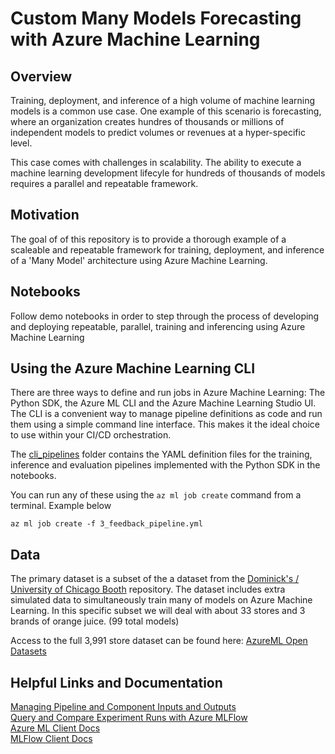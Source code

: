 # Custom Many Models Forecasting with Azure Machine Learning

## Overview
 Training, deployment, and inference of a high volume of machine learning models is a common use case. One example of this scenario is forecasting, where an organization creates hundres of thousands or millions of independent models to predict volumes or revenues at a hyper-specific level. 
  
 This case comes with challenges in scalability. The ability to execute a machine learning development lifecyle for hundreds of thousands of models requires a parallel and repeatable framework.

## Motivation
The goal of of this repository is to provide a thorough example of a scaleable and repeatable framework for training, deployment, and inference of a 'Many Model' architecture using Azure Machine Learning.

## Notebooks
Follow demo notebooks in order to step through the process of developing and deploying repeatable, parallel, training and inferencing using Azure Machine Learning

## Using the Azure Machine Learning CLI
There are three ways to define and run jobs in Azure Machine Learning: The Python SDK, the Azure ML CLI and the Azure Machine Learning Studio UI. The CLI is a convenient way to manage pipeline definitions as code and run them using a simple command line interface. This makes it the ideal choice to use within your CI/CD orchestration.

The [cli_pipelines](./cli_pipelines) folder contains the YAML definition files for the training, inference and evaluation pipelines implemented with the Python SDK in the notebooks. 

You can run any of these using the `az ml job create` command from a terminal. Example below 

```
az ml job create -f 3_feedback_pipeline.yml
```

## Data
The primary dataset is a subset of the a dataset from the [Dominick's / University of Chicago Booth](https://www.chicagobooth.edu/research/kilts/research-data/dominicks) repository. The dataset includes extra simulated data to simultaneously train many of models on Azure Machine Learning. In this specific subset we will deal with about 33 stores and 3 brands of orange juice. (99 total models)  
  
Access to the full 3,991 store dataset can be found here: [AzureML Open Datasets](https://learn.microsoft.com/en-us/azure/open-datasets/dataset-oj-sales-simulated?tabs=azureml-opendatasets)

## Helpful Links and Documentation
[Managing Pipeline and Component Inputs and Outputs](https://learn.microsoft.com/en-us/azure/machine-learning/how-to-manage-inputs-outputs-pipeline?view=azureml-api-2&tabs=cli)  
[Query and Compare Experiment Runs with Azure MLFlow](https://learn.microsoft.com/en-us/azure/machine-learning/how-to-track-experiments-mlflow?view=azureml-api-2)  
[Azure ML Client Docs](https://learn.microsoft.com/en-us/python/api/azure-ai-ml/azure.ai.ml.mlclient?view=azure-python)  
[MLFlow Client Docs](https://mlflow.org/docs/latest/python_api/mlflow.client.html)  
  
